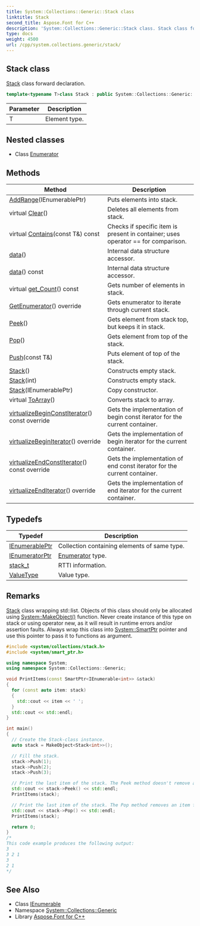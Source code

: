 ```yaml
---
title: System::Collections::Generic::Stack class
linktitle: Stack
second_title: Aspose.Font for C++
description: 'System::Collections::Generic::Stack class. Stack class forward declaration in C++.'
type: docs
weight: 4500
url: /cpp/system.collections.generic/stack/
---
```

## Stack class


[Stack](./) class forward declaration.

```cpp
template<typename T>class Stack : public System::Collections::Generic::IEnumerable<T>
```


| Parameter | Description |
| --- | --- |
| T | Element type. |
## Nested classes

* Class [Enumerator](./enumerator/)
## Methods

| Method | Description |
| --- | --- |
| [AddRange](./addrange/)(IEnumerablePtr) | Puts elements into stack. |
| virtual [Clear](./clear/)() | Deletes all elements from stack. |
| virtual [Contains](./contains/)(const T\&) const | Checks if specific item is present in container; uses operator == for comparison. |
| [data](./data/)() | Internal data structure accessor. |
| [data](./data/)() const | Internal data structure accessor. |
| virtual [get_Count](./get_count/)() const | Gets number of elements in stack. |
| [GetEnumerator](./getenumerator/)() override | Gets enumerator to iterate through current stack. |
| [Peek](./peek/)() | Gets element from stack top, but keeps it in stack. |
| [Pop](./pop/)() | Gets element from top of the stack. |
| [Push](./push/)(const T\&) | Puts element of top of the stack. |
| [Stack](./stack/)() | Constructs empty stack. |
| [Stack](./stack/)(int) | Constructs empty stack. |
| [Stack](./stack/)(IEnumerablePtr) | Copy constructor. |
| virtual [ToArray](./toarray/)() | Converts stack to array. |
| [virtualizeBeginConstIterator](./virtualizebeginconstiterator/)() const override | Gets the implementation of begin const iterator for the current container. |
| [virtualizeBeginIterator](./virtualizebeginiterator/)() override | Gets the implementation of begin iterator for the current container. |
| [virtualizeEndConstIterator](./virtualizeendconstiterator/)() const override | Gets the implementation of end const iterator for the current container. |
| [virtualizeEndIterator](./virtualizeenditerator/)() override | Gets the implementation of end iterator for the current container. |
## Typedefs

| Typedef | Description |
| --- | --- |
| [IEnumerablePtr](./ienumerableptr/) | Collection containing elements of same type. |
| [IEnumeratorPtr](./ienumeratorptr/) | [Enumerator](./enumerator/) type. |
| [stack_t](./stack_t/) | RTTI information. |
| [ValueType](./valuetype/) | Value type. |
## Remarks


[Stack](./) class wrapping std::list. Objects of this class should only be allocated using [System::MakeObject()](../../system/makeobject/) function. Never create instance of this type on stack or using operator new, as it will result in runtime errors and/or assertion faults. Always wrap this class into [System::SmartPtr](../../system/smartptr/) pointer and use this pointer to pass it to functions as argument.


```cpp
#include <system/collections/stack.h>
#include <system/smart_ptr.h>

using namespace System;
using namespace System::Collections::Generic;

void PrintItems(const SmartPtr<IEnumerable<int>> &stack)
{
  for (const auto item: stack)
  {
    std::cout << item << ' ';
  }
  std::cout << std::endl;
}

int main()
{
  // Create the Stack-class instance.
  auto stack = MakeObject<Stack<int>>();

  // Fill the stack.
  stack->Push(1);
  stack->Push(2);
  stack->Push(3);

  // Print the last item of the stack. The Peek method doesn't remove an item from the stack.
  std::cout << stack->Peek() << std::endl;
  PrintItems(stack);

  // Print the last item of the stack. The Pop method removes an item from the stack.
  std::cout << stack->Pop() << std::endl;
  PrintItems(stack);

  return 0;
}
/*
This code example produces the following output:
3
3 2 1
3
2 1
*/
```

## See Also

* Class [IEnumerable](../ienumerable/)
* Namespace [System::Collections::Generic](../)
* Library [Aspose.Font for C++](../../)
